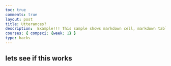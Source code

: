 ```yaml
---
toc: true
comments: true
layout: post
title: Utterances?
description:  Example!!! This sample shows markdown cell, markdown table, markdown code fencing, and code cells.
courses: { compsci: {week: 1} }
type: hacks
---
```


## lets see if this works